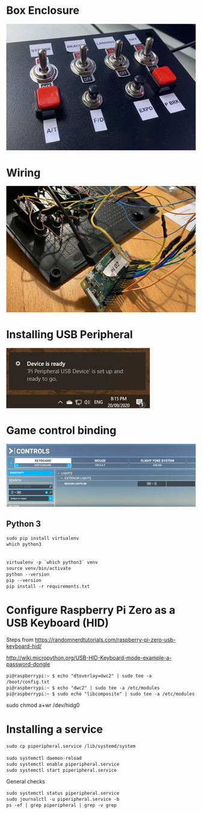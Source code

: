 

# Box Enclosure

![Outside view of box](./docs/box-outside.jpg)

# Wiring

![Wiring of GPIO](./docs/wiring.jpg)


# Installing USB Peripheral

![Windows 10 Pop up message](./docs/win10-usb-msg.png)

# Game control binding

![Windows 10 Pop up message](./docs/msfs-keyboard-binding.png)


## Python 3


```
sudo pip install virtualenv
which python3


virtualenv -p `which python3` venv
source venv/bin/activate
python --version
pip --version
pip install -r requirements.txt 
```

# Configure Raspberry Pi Zero as a USB Keyboard (HID)
Steps from https://randomnerdtutorials.com/raspberry-pi-zero-usb-keyboard-hid/

http://wiki.micropython.org/USB-HID-Keyboard-mode-example-a-password-dongle

```
pi@raspberrypi:~ $ echo "dtoverlay=dwc2" | sudo tee -a /boot/config.txt
pi@raspberrypi:~ $ echo "dwc2" | sudo tee -a /etc/modules
pi@raspberrypi:~ $ sudo echo "libcomposite" | sudo tee -a /etc/modules
```

sudo chmod a+wr /dev/hidg0


# Installing a service

```
sudo cp piperipheral.service /lib/systemd/system

sudo systemctl daemon-reload
sudo systemctl enable piperipheral.service
sudo systemctl start piperipheral.service
```

General checks
```
sudo systemctl status piperipheral.service
sudo journalctl -u piperipheral.service -b
ps -ef | grep piperipheral | grep -v grep
```




